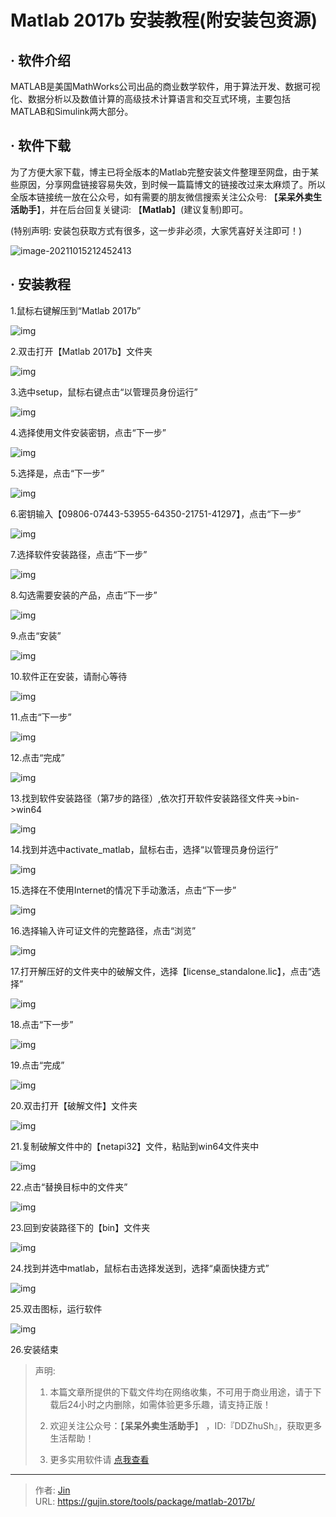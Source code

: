 # Matlab 2017b 安装教程(附安装包资源)


## · 软件介绍
MATLAB是美国MathWorks公司出品的商业数学软件，用于算法开发、数据可视化、数据分析以及数值计算的高级技术计算语言和交互式环境，主要包括MATLAB和Simulink两大部分。


## · 软件下载
为了方便大家下载，博主已将全版本的Matlab完整安装文件整理至网盘，由于某些原因，分享网盘链接容易失效，到时候一篇篇博文的链接改过来太麻烦了。所以全版本链接统一放在公众号，如有需要的朋友微信搜索关注公众号: 【**呆呆外卖生活助手**】，并在后台回复关键词: 【**Matlab**】(建议复制)即可。

(特别声明: 安装包获取方式有很多，这一步非必须，大家凭喜好关注即可！)

![image-20211015212452413](https://img.gujin.store/img/image-20211015212452413.png)

## · 安装教程

1.鼠标右键解压到“Matlab 2017b”

![img](https://img.gujin.store/img/v2-21205bd8cbbba6a9ea695f2478398e67_720w.png)



2.双击打开【Matlab 2017b】文件夹

![img](https://img.gujin.store/img/v2-d0035fa00f7980398907c3db89ef5b02_720w.png)

3.选中setup，鼠标右键点击“以管理员身份运行”

![img](https://img.gujin.store/img/v2-3e9032ba5877387784f48d46fc395c26_720w.png)

4.选择使用文件安装密钥，点击“下一步”

![img](https://img.gujin.store/img/v2-912586427125b437e0174783c376a800_720w.png)

 

 

5.选择是，点击“下一步”

 

![img](https://img.gujin.store/img/v2-878568caf4df06174cd4b86ea76c76b2_720w.png)

 

 

6.密钥输入【09806-07443-53955-64350-21751-41297】，点击“下一步”

![img](https://img.gujin.store/img/v2-c89a623b1c04aa7c2447354654a13a16_720w.png)

 

 

7.选择软件安装路径，点击“下一步”

![img](https://img.gujin.store/img/v2-c4916d06dacbe024e466df18f889ca40_720w.png)

 

8.勾选需要安装的产品，点击“下一步”

![img](https://img.gujin.store/img/v2-b256918bed0f79a607bb2a0c9353fd21_720w.png)

9.点击“安装”

![img](https://img.gujin.store/img/v2-7d8319897869b6e21c71c48983171b93_720w.png)

10.软件正在安装，请耐心等待

![img](https://img.gujin.store/img/v2-b6f83b1dd7f5c401f49b4449bed53338_720w.png)

11.点击“下一步”

![img](https://img.gujin.store/img/v2-e7cbf42e7e69bcbf9adf55136e278989_720w.png)

12.点击“完成”

![img](https://img.gujin.store/img/v2-295bffd3cd9f1b9d5082aaa3ef2bfb1b_720w.png)

13.找到软件安装路径（第7步的路径）,依次打开软件安装路径文件夹->bin->win64

![img](https://img.gujin.store/img/v2-f70d5fd1180131949270d51bc8e76567_720w.png)

14.找到并选中activate_matlab，鼠标右击，选择“以管理员身份运行”

![img](https://img.gujin.store/img/v2-1465387d577acdc3ed78b1e3b8240f69_720w.png)

15.选择在不使用Internet的情况下手动激活，点击“下一步”

![img](https://img.gujin.store/img/v2-3b7eea0102e54153eb0f55ab3be56920_720w.png)

16.选择输入许可证文件的完整路径，点击“浏览”

![img](https://img.gujin.store/img/v2-8d9b930cb78b560f96fbf2e2aa97b515_720w.png)

17.打开解压好的文件夹中的破解文件，选择【license_standalone.lic】，点击“选择”

![img](https://img.gujin.store/img/v2-e9fe5e007f6b22d2e2e775e67064e1b4_720w.png)

18.点击“下一步”

![img](https://img.gujin.store/img/v2-aefc1bb3dad28c189616d58818d5a8af_720w.png)

19.点击“完成”

![img](https://img.gujin.store/img/v2-9fb99efc8c2579f153987958be04335f_720w.png)

20.双击打开【破解文件】文件夹

![img](https://img.gujin.store/img/v2-4acf4c12e5c3cd3a464b15efce88b846_720w.png)

21.复制破解文件中的【netapi32】文件，粘贴到win64文件夹中

![img](https://img.gujin.store/img/v2-05a6c3ee0cb4e3d6aea42bb862d8bee6_720w.png)

22.点击“替换目标中的文件夹”

![img](https://img.gujin.store/img/v2-b2c50993b4cf8fa000a77158c37ab898_720w.png)

23.回到安装路径下的【bin】文件夹

![img](https://img.gujin.store/img/v2-5246e5ef0443dfad2b0391d8ed4d4fa3_720w.png)

24.找到并选中matlab，鼠标右击选择发送到，选择“桌面快捷方式”

![img](https://img.gujin.store/img/v2-ce6f93c83a9095ce12bea7d860e8a172_720w.png)

25.双击图标，运行软件

![img](https://img.gujin.store/img/v2-598960fbbecc108005d55cfc6efbf73e_720w.png)

26.安装结束




> 声明: 
>
> 1. 本篇文章所提供的下载文件均在网络收集，不可用于商业用途，请于下载后24小时之内删除，如需体验更多乐趣，请支持正版！
>
> 2. 欢迎关注公众号：【**呆呆外卖生活助手**】 ，ID:『DDZhuSh』，获取更多生活帮助！
>
> 3. 更多实用软件请  [点我查看](/tools)

---

> 作者: [Jin](https://img.gujin.store/img/favicon.ico)  
> URL: https://gujin.store/tools/package/matlab-2017b/  


